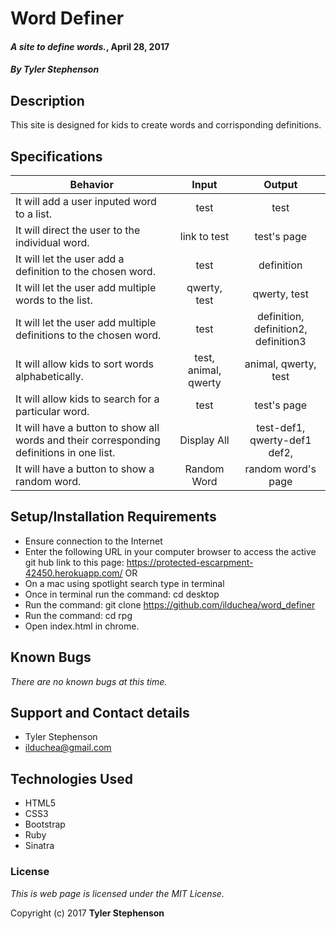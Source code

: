 # Word Definer

#### _**A site to define words.**_, April 28, 2017

#### _**By Tyler Stephenson**_

## Description
This site is designed for kids to create words and corrisponding definitions.

## Specifications

| Behavior |  Input   |  Output  |
|----------|:--------:|:--------:|
|It will add a user inputed word to a list.|test|test|
|It will direct the user to the individual word.|link to test|test's page|
|It will let the user add a definition to the chosen word.|test|definition|
|It will let the user add multiple words to the list.|qwerty, test|qwerty, test|
|It will let the user add multiple definitions to the chosen word.|test|definition, definition2, definition3|
|It will allow kids to sort words alphabetically.|test, animal, qwerty|animal, qwerty, test|
|It will allow kids to search for a particular word.|test|test's page|
|It will have a button to show all words and their corresponding definitions in one list.|Display All|test-def1, qwerty-def1 def2,|
|It will have a button to show a random word.|Random Word|random word's page|

## Setup/Installation Requirements
* Ensure connection to the Internet
* Enter the following URL in your computer browser to access the active git hub link to this page: https://protected-escarpment-42450.herokuapp.com/
OR
* On a mac using spotlight search type in terminal
* Once in terminal run the command: cd desktop
* Run the command: git clone https://github.com/ilduchea/word_definer
* Run the command: cd rpg
* Open index.html in chrome.

## Known Bugs
_There are no known bugs at this time._

## Support and Contact details
* Tyler Stephenson
* ilduchea@gmail.com

## Technologies Used

* HTML5
* CSS3
* Bootstrap
* Ruby
* Sinatra

### License

*This is web page is licensed under the MIT License.*

Copyright (c) 2017 **Tyler Stephenson**
